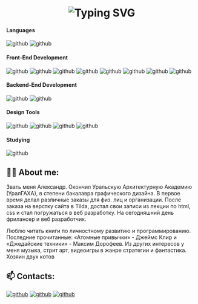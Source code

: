 <div align="center">
  <!--     <img src="https://media.giphy.com/media/M9gbBd9nbDrOTu1Mqx/giphy.gif" width="150"/> -->
    <h1>
        <img src="https://readme-typing-svg.herokuapp.com?font=Jetbrains+mono&size=28&duration=3500&color=FFF&center=true&vCenter=true&width=450&lines=Hi+👋..;I'm+Alex,+designer..;..and+web+developer;Wellcome+to+my+Github!+🤖+;" alt="Typing SVG"/>
    </h1>
</div>

#### Languages

![github](https://img.shields.io/badge/JavaScript-262627?style=for-the-badge&logo=JavaScript&logoColor=#FFCE00) ![github](https://img.shields.io/badge/TypeScript-186BFF?style=for-the-badge&logo=TypeScript&logoColor=white) 

#### Front-End Development

![github](https://img.shields.io/badge/html5-262627?style=for-the-badge&logo=html5&logoColor=E34F26)
![github](https://img.shields.io/badge/sass-262627?style=for-the-badge&logo=sass&logoColor=E6526F)
![github](https://img.shields.io/badge/css3-186BFF?style=for-the-badge&logo=css3&logoColor=white)
![github](https://img.shields.io/badge/React-186BFF?style=for-the-badge&logo=React&logoColor=white)
![github](https://img.shields.io/badge/Redux-186BFF?style=for-the-badge&logo=Redux&logoColor=white)
![github](https://img.shields.io/badge/mui-186BFF?style=for-the-badge&logo=mui&logoColor=white)
![github](https://img.shields.io/badge/webpack-186BFF?style=for-the-badge&logo=webpack&logoColor=white)
![github](https://img.shields.io/badge/jest-262627?style=for-the-badge&logo=jest&logoColor=C21325)

#### Backend-End Development

![github](https://img.shields.io/badge/nestjs-262627?style=for-the-badge&logo=nestjs&logoColor=E0234E)
![github](https://img.shields.io/badge/mongodb-262627?style=for-the-badge&logo=mongodb&logoColor=47A248)

#### Design Tools

![github](https://img.shields.io/badge/photoshop-262627?style=for-the-badge&logo=adobephotoshop&logoColor=186BFF)
![github](https://img.shields.io/badge/illustrator-262627?style=for-the-badge&logo=adobeillustrator&logoColor=FF9A00)
![github](https://img.shields.io/badge/figma-262627?style=for-the-badge&logo=figma&logoColor=white)
![github](https://img.shields.io/badge/tilda-262627?style=for-the-badge&logo=tildapublishing&logoColor=white)

#### Studying
![github](https://img.shields.io/badge/ReactNative-262627?style=for-the-badge&logo=React&logoColor=white)

## 👨‍💻 About me:
<p>Звать меня Александр. Окончил Уральскую Архитектурную Академию (УралГАХА), в степени бакалавра графического дизайна. В первое время делал различные заказы для физ. лиц и организации. После заказа на верстку сайта в Tilda, достал свои записи из лекции по html, css и стал погружаться в веб разработку. На сегодняшний день фрилансер и веб разработчик.
</p>
<p>Люблю читать книги по личностному развитию и программированию. 
Последние прочитанные: «Атомные привычки» - Джеймс Клир и «Джедайские техники» - Максим Дорофеев.
Из других интересов у меня музыка, стрит арт, видеоигры в жанре стратегии и фантастика. Хозяин двух котов
</p>

## 📫 Contacts: 

[![github](https://img.shields.io/badge/telegram-186BFF?style=for-the-badge&logo=telegram&logoColor=white)](https://t.me/A_Zyurkalov)
[![github](https://img.shields.io/badge/gmail-262627?style=for-the-badge&logo=gmail&logoColor=EA4335)](https://mail.google.com/mail/?view=cm&fs=1&to=Zyurkalov@gmail.com)
[![github](https://img.shields.io/badge/pinterest-262627?style=for-the-badge&logo=pinterest&logoColor=BD081C)](https://ru.pinterest.com/A_Zyurkalov/)
